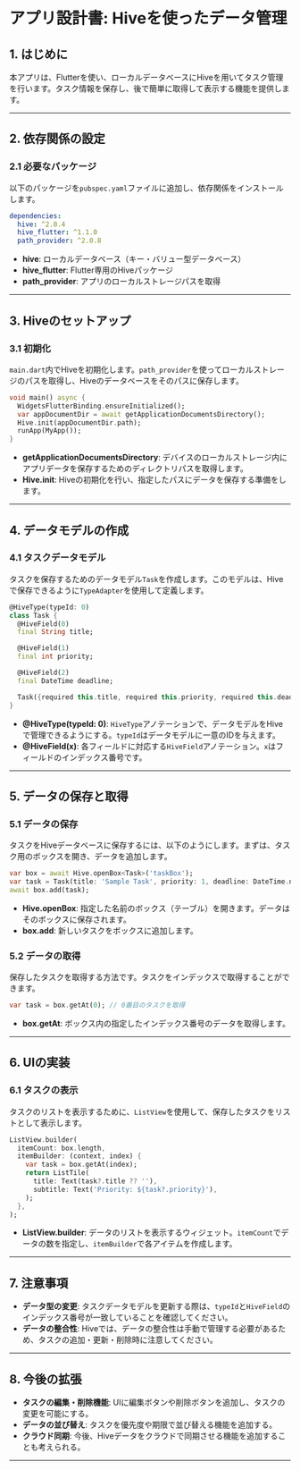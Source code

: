 
# アプリ設計書: Hiveを使ったデータ管理

## 1. はじめに
本アプリは、Flutterを使い、ローカルデータベースにHiveを用いてタスク管理を行います。タスク情報を保存し、後で簡単に取得して表示する機能を提供します。

---

## 2. 依存関係の設定

### 2.1 必要なパッケージ
以下のパッケージを`pubspec.yaml`ファイルに追加し、依存関係をインストールします。

```yaml
dependencies:
  hive: ^2.0.4
  hive_flutter: ^1.1.0
  path_provider: ^2.0.8
```

- **hive**: ローカルデータベース（キー・バリュー型データベース）
- **hive_flutter**: Flutter専用のHiveパッケージ
- **path_provider**: アプリのローカルストレージパスを取得

---

## 3. Hiveのセットアップ

### 3.1 初期化
`main.dart`内でHiveを初期化します。`path_provider`を使ってローカルストレージのパスを取得し、Hiveのデータベースをそのパスに保存します。

```dart
void main() async {
  WidgetsFlutterBinding.ensureInitialized();
  var appDocumentDir = await getApplicationDocumentsDirectory();
  Hive.init(appDocumentDir.path);
  runApp(MyApp());
}
```

- **getApplicationDocumentsDirectory**: デバイスのローカルストレージ内にアプリデータを保存するためのディレクトリパスを取得します。
- **Hive.init**: Hiveの初期化を行い、指定したパスにデータを保存する準備をします。

---

## 4. データモデルの作成

### 4.1 タスクデータモデル
タスクを保存するためのデータモデル`Task`を作成します。このモデルは、Hiveで保存できるように`TypeAdapter`を使用して定義します。

```dart
@HiveType(typeId: 0)
class Task {
  @HiveField(0)
  final String title;

  @HiveField(1)
  final int priority;

  @HiveField(2)
  final DateTime deadline;

  Task({required this.title, required this.priority, required this.deadline});
}
```

- **@HiveType(typeId: 0)**: `HiveType`アノテーションで、データモデルをHiveで管理できるようにする。`typeId`はデータモデルに一意のIDを与えます。
- **@HiveField(x)**: 各フィールドに対応する`HiveField`アノテーション。`x`はフィールドのインデックス番号です。

---

## 5. データの保存と取得

### 5.1 データの保存
タスクをHiveデータベースに保存するには、以下のようにします。まずは、タスク用のボックスを開き、データを追加します。

```dart
var box = await Hive.openBox<Task>('taskBox');
var task = Task(title: 'Sample Task', priority: 1, deadline: DateTime.now());
await box.add(task);
```

- **Hive.openBox**: 指定した名前のボックス（テーブル）を開きます。データはそのボックスに保存されます。
- **box.add**: 新しいタスクをボックスに追加します。

### 5.2 データの取得
保存したタスクを取得する方法です。タスクをインデックスで取得することができます。

```dart
var task = box.getAt(0); // 0番目のタスクを取得
```

- **box.getAt**: ボックス内の指定したインデックス番号のデータを取得します。

---

## 6. UIの実装

### 6.1 タスクの表示
タスクのリストを表示するために、`ListView`を使用して、保存したタスクをリストとして表示します。

```dart
ListView.builder(
  itemCount: box.length,
  itemBuilder: (context, index) {
    var task = box.getAt(index);
    return ListTile(
      title: Text(task?.title ?? ''),
      subtitle: Text('Priority: ${task?.priority}'),
    );
  },
);
```

- **ListView.builder**: データのリストを表示するウィジェット。`itemCount`でデータの数を指定し、`itemBuilder`で各アイテムを作成します。

---

## 7. 注意事項

- **データ型の変更**: タスクデータモデルを更新する際は、`typeId`と`HiveField`のインデックス番号が一致していることを確認してください。
- **データの整合性**: Hiveでは、データの整合性は手動で管理する必要があるため、タスクの追加・更新・削除時に注意してください。

---

## 8. 今後の拡張

- **タスクの編集・削除機能**: UIに編集ボタンや削除ボタンを追加し、タスクの変更を可能にする。
- **データの並び替え**: タスクを優先度や期限で並び替える機能を追加する。
- **クラウド同期**: 今後、Hiveデータをクラウドで同期させる機能を追加することも考えられる。

---
